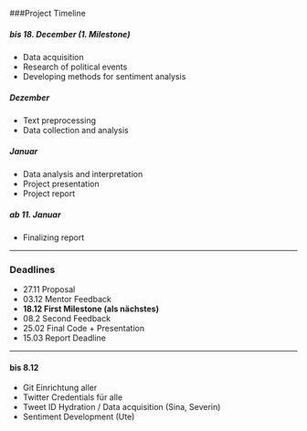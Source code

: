 ###Project Timeline 
##### bis 18. December (1. Milestone)
* Data acquisition 
* Research of political events 
* Developing methods for sentiment analysis
##### Dezember 
* Text preprocessing 
* Data collection and analysis
##### Januar 
* Data analysis and interpretation 
* Project presentation 
* Project report
##### ab 11. Januar 
* Finalizing report
--------------------------------------

### Deadlines
* 27.11 Proposal
* 03.12 Mentor Feedback
* **18.12 First Milestone (als nächstes)**
* 08.2 Second Feedback
* 25.02 Final Code + Presentation
* 15.03 Report Deadline


--------------------------------------
#### bis 8.12
* Git Einrichtung aller
* Twitter Credentials für alle
* Tweet ID Hydration / Data acquisition (Sina, Severin)
* Sentiment Development (Ute)